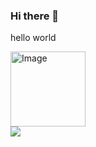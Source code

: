 ### Hi there 👋
hello world

<img src="https://octodex.github.com/images/Fintechtocat.png" alt="Image" height="120" width="120">


<br>

<img src= "https://github-readme-streak-stats.herokuapp.com?user=MoisesMonter&theme=midnight-purple&hide_border=true&date_format=%5BY.%5Dn.j&fire=3973DD&ring=6402DD&dates=3973DD">

